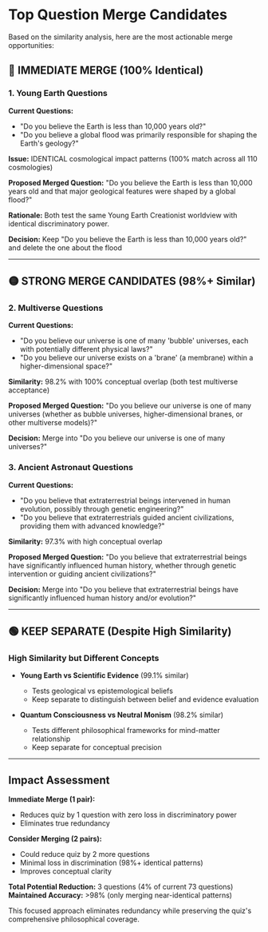 # Top Question Merge Candidates

Based on the similarity analysis, here are the most actionable merge opportunities:

## 🔴 IMMEDIATE MERGE (100% Identical)

### 1. Young Earth Questions
**Current Questions:**
- "Do you believe the Earth is less than 10,000 years old?"
- "Do you believe a global flood was primarily responsible for shaping the Earth's geology?"

**Issue:** IDENTICAL cosmological impact patterns (100% match across all 110 cosmologies)

**Proposed Merged Question:**
"Do you believe the Earth is less than 10,000 years old and that major geological features were shaped by a global flood?"

**Rationale:** Both test the same Young Earth Creationist worldview with identical discriminatory power.

**Decision:** Keep "Do you believe the Earth is less than 10,000 years old?" and delete the one about the flood

---

## 🟡 STRONG MERGE CANDIDATES (98%+ Similar)

### 2. Multiverse Questions  
**Current Questions:**
- "Do you believe our universe is one of many 'bubble' universes, each with potentially different physical laws?"
- "Do you believe our universe exists on a 'brane' (a membrane) within a higher-dimensional space?"

**Similarity:** 98.2% with 100% conceptual overlap (both test multiverse acceptance)

**Proposed Merged Question:**
"Do you believe our universe is one of many universes (whether as bubble universes, higher-dimensional branes, or other multiverse models)?"

**Decision:** Merge into "Do you believe our universe is one of many universes?"

### 3. Ancient Astronaut Questions
**Current Questions:**  
- "Do you believe that extraterrestrial beings intervened in human evolution, possibly through genetic engineering?"
- "Do you believe that extraterrestrials guided ancient civilizations, providing them with advanced knowledge?"

**Similarity:** 97.3% with high conceptual overlap

**Proposed Merged Question:**
"Do you believe that extraterrestrial beings have significantly influenced human history, whether through genetic intervention or guiding ancient civilizations?"

**Decision:** Merge into "Do you believe that extraterrestrial beings have significantly influenced human history and/or evolution?"

---

## 🟢 KEEP SEPARATE (Despite High Similarity)

### High Similarity but Different Concepts
- **Young Earth vs Scientific Evidence** (99.1% similar)
  - Tests geological vs epistemological beliefs
  - Keep separate to distinguish between belief and evidence evaluation

- **Quantum Consciousness vs Neutral Monism** (98.2% similar)  
  - Tests different philosophical frameworks for mind-matter relationship
  - Keep separate for conceptual precision

---

## Impact Assessment

**Immediate Merge (1 pair):**
- Reduces quiz by 1 question with zero loss in discriminatory power
- Eliminates true redundancy

**Consider Merging (2 pairs):**
- Could reduce quiz by 2 more questions  
- Minimal loss in discrimination (98%+ identical patterns)
- Improves conceptual clarity

**Total Potential Reduction:** 3 questions (4% of current 73 questions)
**Maintained Accuracy:** >98% (only merging near-identical patterns)

This focused approach eliminates redundancy while preserving the quiz's comprehensive philosophical coverage.